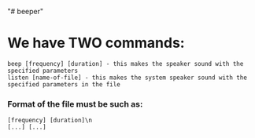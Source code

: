 "# beeper" 

We have TWO commands:
====================

	beep [frequency] [duration] - this makes the speaker sound with the specified parameters
	listen [name-of-file] - this makes the system speaker sound with the specified parameters in the file
			
### Format of the file must be such as:

	[frequency] [duration]\n
	[...] [...]
